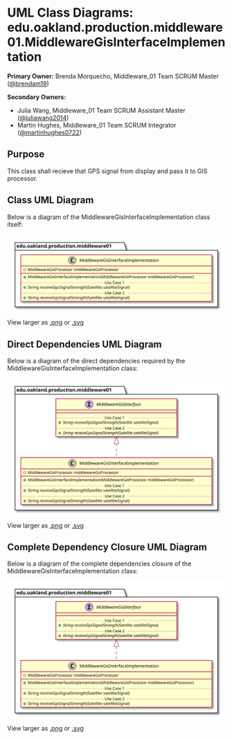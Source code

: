 # UML Class Diagrams: edu.oakland.production.middleware01.MiddlewareGisInterfaceImplementation

**Primary Owner:** Brenda Morquecho, Middleware_01 Team SCRUM Master ([@brendam19](https://github.com/brendam19/))

**Secondary Owners:**

- Julia Wang, Middleware_01 Team SCRUM Assistant Master ([@juliawang2014](https://github.com/juliawang2014/))
- Martin Hughes, Middleware_01 Team SCRUM Integrator ([@martinhughes0722](https://github.com/martinhughes0722/))

## Purpose

This class shall recieve that GPS signal from display and pass it to GIS processor.

## Class UML Diagram

Below is a diagram of the MiddlewareGisInterfaceImplementation class itself:

![MiddlewareGisInterfaceImplementation](./MiddlewareGisInterfaceImplementation.svg)

View larger as [.png](./MiddlewareGisInterfaceImplementation.png) or [.svg](./MiddlewareGisInterfaceImplementation.svg)

## Direct Dependencies UML Diagram

Below is a diagram of the direct dependencies required by the MiddlewareGisInterfaceImplementation class:

![MiddlewareGisInterfaceImplementation Direct Dependencies](./MiddlewareGisInterfaceImplementation_DirectDependencies.svg)

View larger as [.png](./MiddlewareGisInterfaceImplementation_DirectDependencies.png) or [.svg](./MiddlewareGisInterfaceImplementation_DirectDependencies.svg)

## Complete Dependency Closure UML Diagram

Below is a diagram of the complete dependencies closure of the MiddlewareGisInterfaceImplementation class:

![MiddlewareGisInterfaceImplementation Dependency Closure](./MiddlewareGisInterfaceImplementation_Closure.svg)

View larger as [.png](./MiddlewareGisInterfaceImplementation_Closure.png) or [.svg](./MiddlewareGisInterfaceImplementation_Closure.svg)

